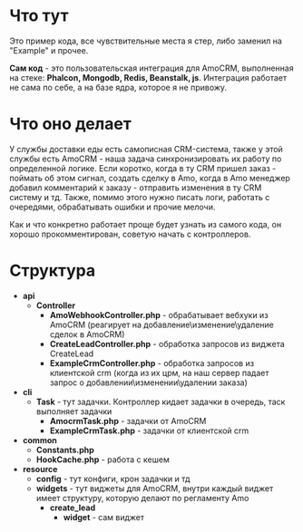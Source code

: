 # Что тут
Это пример кода, все чувствительные места я стер, либо заменил на "Example" и прочее.

**Сам код** - это пользовательская интеграция для AmoCRM, выполненная на стеке: **Phalcon, Mongodb, Redis, Beanstalk, js**. Интеграция работает не сама по себе, а на базе ядра, которое я не привожу.


# Что оно делает

У службы доставки еды есть самописная CRM-система, также у этой службы есть AmoCRM - наша задача синхронизировать их работу по определенной логике. Если коротко, когда в ту CRM пришел заказ - поймать об этом сигнал, создать сделку в Amo, когда в Amo менеджер добавил комментарий к заказу - отправить изменения в ту CRM систему и тд. Также, помимо этого нужно писать логи, работать с очередями, обрабатывать ошибки и прочие мелочи.

Как и что конкретно работает проще будет узнать из самого кода, он хорошо прокомментирован, советую начать с контроллеров. 

# Структура

- **api**
  - **Controller** 
    - **AmoWebhookController.php** - обрабатывает вебхуки из AmoCRM (реагирует на добавление\изменение\удаление сделок в AmoCRM)
    - **CreateLeadController.php** - обработка запросов из виджета CreateLead
    - **ExampleCrmController.php** - обработка запросов из клиентской crm (когда из их црм, на наш сервер падает запрос о добавлении\изменении\удалении заказа)
- **cli**
  - **Task** - тут задачки. Контроллер кидает задачки в очередь, таск выполняет задачки
    - **AmocrmTask.php** - задачки от AmoCRM
    - **ExampleCrmTask.php** - задачки от клиентской crm 
- **common**
  - **Constants.php** 
  - **HookCache.php** - работа с кешем
- **resource**
  - **config** - тут конфиги, крон задачки и тд
  - **widgets** - тут виджеты для AmoCRM, внутри каждый виджет имеет структуру, которую делают по регламенту Amo
    - **create_lead** 
      - **widget** - сам виджет
